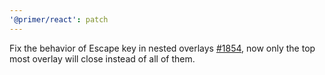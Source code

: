 ```yaml
---
'@primer/react': patch
---
```


Fix the behavior of Escape key in nested overlays [#1854](https://github.com/primer/react/issues/1854), now only the top most overlay will close instead of all of them.
